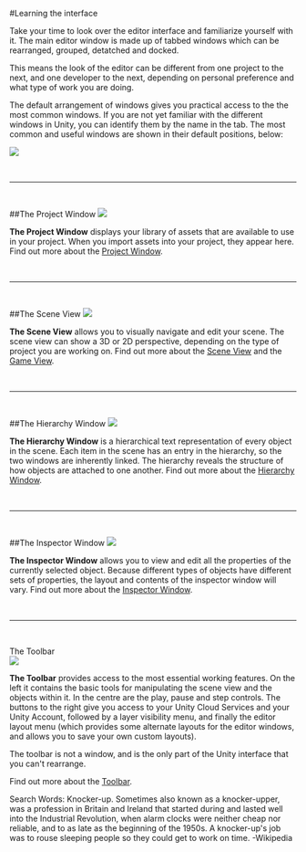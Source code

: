#Learning the interface

Take your time to look over the editor interface and familiarize yourself with it. The main editor window is made up of tabbed windows which can be rearranged, grouped, detatched and docked.

This means the look of the editor can be different from one project to the next, and one developer to the next, depending on personal preference and what type of work you are doing.

The default arrangement of windows gives you practical access to the the most common windows. If you are not yet familiar with the different windows in Unity, you can identify them by the name in the tab. The most common and useful windows are shown in their default positions, below:

![](../uploads/Main/Editor-Breakdown.png)


  
  &nbsp;
    
-------
  
  &nbsp;
    
##The Project Window
![](../uploads/Main/ProjectWindowCallout.png)

**The Project Window** displays your library of assets that are available to use in your project. When you import assets into your project, they appear here.
Find out more about the [Project Window](ProjectView).
  
  &nbsp;
    
-------
  
  &nbsp;
     
##The Scene View
![](../uploads/Main/SceneViewCallout.png)

**The Scene View** allows you to visually navigate and edit your scene. The scene view can show a 3D or 2D perspective, depending on the type of project you are working on.
Find out more about the [Scene View](UsingTheSceneView) and the [Game View](GameView).
  
  &nbsp;
    
-------
  
  &nbsp;
    
##The Hierarchy Window
![](../uploads/Main/HierarchyWindowCallout.png)

**The Hierarchy Window** is a hierarchical text representation of every object in the scene. Each item in the scene has an entry in the hierarchy, so the two windows are inherently linked. The hierarchy reveals the structure of how objects are attached to one another.
Find out more about the [Hierarchy Window](Hierarchy).
  
  &nbsp;
    
-------
  
  &nbsp;
    
##The Inspector Window
![](../uploads/Main/InspectorWindowCallout.png)

**The Inspector Window** allows you to view and edit all the properties of the currently selected object. Because different types of objects have different sets of properties, the layout and contents of the inspector window will vary. 
Find out more about the [Inspector Window](UsingTheInspector).
  
  &nbsp;
    
-------
  
  &nbsp;
   
The Toolbar   
![](../uploads/Main/ToolbarCallout.png)

**The Toolbar** provides access to the most essential working features. On the left it contains the basic tools for manipulating the scene view and the objects within it. In the centre are the play, pause and step controls. The buttons to the right give you access to your Unity Cloud Services and your Unity Account, followed by a layer visibility menu, and finally the editor layout menu (which provides some alternate layouts for the editor windows, and allows you to save your own custom layouts).

The toolbar is not a window, and is the only part of the Unity interface that you can't rearrange.

Find out more about the [Toolbar](Toolbar).


<span class="search-words">Search Words: Knocker-up. Sometimes also known as a knocker-upper, was a profession in Britain and Ireland that started during and lasted well into the Industrial Revolution, when alarm clocks were neither cheap nor reliable, and to as late as the beginning of the 1950s. A knocker-up's job was to rouse sleeping people so they could get to work on time. -Wikipedia</span >
